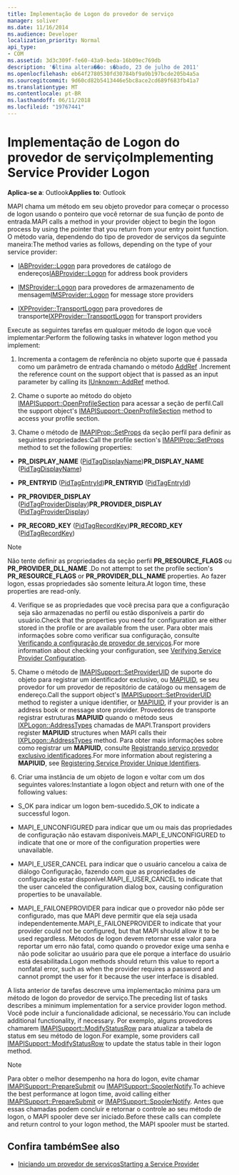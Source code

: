 ```yaml
---
title: Implementação de Logon do provedor de serviço
manager: soliver
ms.date: 11/16/2014
ms.audience: Developer
localization_priority: Normal
api_type:
- COM
ms.assetid: 3d3c309f-fe60-43a9-beda-16b09ec769db
description: '�ltima altera��o: s�bado, 23 de julho de 2011'
ms.openlocfilehash: eb64f2780530fd30784bf9a9b197bcde205b4a5a
ms.sourcegitcommit: 9d60cd82b5413446e5bc8ace2cd689f683fb41a7
ms.translationtype: MT
ms.contentlocale: pt-BR
ms.lasthandoff: 06/11/2018
ms.locfileid: "19767441"
---
```

# <a name="implementing-service-provider-logon"></a><span data-ttu-id="48a09-103">Implementação de Logon do provedor de serviço</span><span class="sxs-lookup"><span data-stu-id="48a09-103">Implementing Service Provider Logon</span></span>

<span data-ttu-id="48a09-104">**Aplica-se a**: Outlook</span><span class="sxs-lookup"><span data-stu-id="48a09-104">**Applies to**: Outlook</span></span> 
  
<span data-ttu-id="48a09-105">MAPI chama um método em seu objeto provedor para começar o processo de logon usando o ponteiro que você retornar de sua função de ponto de entrada.</span><span class="sxs-lookup"><span data-stu-id="48a09-105">MAPI calls a method in your provider object to begin the logon process by using the pointer that you return from your entry point function.</span></span> <span data-ttu-id="48a09-106">O método varia, dependendo do tipo de provedor de serviços da seguinte maneira:</span><span class="sxs-lookup"><span data-stu-id="48a09-106">The method varies as follows, depending on the type of your service provider:</span></span>
  
- <span data-ttu-id="48a09-107">[IABProvider::Logon](iabprovider-logon.md) para provedores de catálogo de endereços</span><span class="sxs-lookup"><span data-stu-id="48a09-107">[IABProvider::Logon](iabprovider-logon.md) for address book providers</span></span> 
    
- <span data-ttu-id="48a09-108">[IMSProvider::Logon](imsprovider-logon.md) para provedores de armazenamento de mensagem</span><span class="sxs-lookup"><span data-stu-id="48a09-108">[IMSProvider::Logon](imsprovider-logon.md) for message store providers</span></span> 
    
- <span data-ttu-id="48a09-109">[IXPProvider::TransportLogon](ixpprovider-transportlogon.md) para provedores de transporte</span><span class="sxs-lookup"><span data-stu-id="48a09-109">[IXPProvider::TransportLogon](ixpprovider-transportlogon.md) for transport providers</span></span> 
    
<span data-ttu-id="48a09-110">Execute as seguintes tarefas em qualquer método de logon que você implementar:</span><span class="sxs-lookup"><span data-stu-id="48a09-110">Perform the following tasks in whatever logon method you implement:</span></span>
  
1. <span data-ttu-id="48a09-111">Incrementa a contagem de referência no objeto suporte que é passada como um parâmetro de entrada chamando o método [AddRef](http://msdn.microsoft.com/en-us/library/ms691379%28v=VS.85%29.aspx) .</span><span class="sxs-lookup"><span data-stu-id="48a09-111">Increment the reference count on the support object that is passed as an input parameter by calling its [IUnknown::AddRef](http://msdn.microsoft.com/en-us/library/ms691379%28v=VS.85%29.aspx) method.</span></span> 
    
2. <span data-ttu-id="48a09-112">Chame o suporte ao método do objeto [IMAPISupport::OpenProfileSection](imapisupport-openprofilesection.md) para acessar a seção de perfil.</span><span class="sxs-lookup"><span data-stu-id="48a09-112">Call the support object's [IMAPISupport::OpenProfileSection](imapisupport-openprofilesection.md) method to access your profile section.</span></span> 
    
3. <span data-ttu-id="48a09-113">Chame o método de [IMAPIProp::SetProps](imapiprop-setprops.md) da seção perfil para definir as seguintes propriedades:</span><span class="sxs-lookup"><span data-stu-id="48a09-113">Call the profile section's [IMAPIProp::SetProps](imapiprop-setprops.md) method to set the following properties:</span></span> 
    
  - <span data-ttu-id="48a09-114">**PR_DISPLAY_NAME** ([PidTagDisplayName](pidtagdisplayname-canonical-property.md))</span><span class="sxs-lookup"><span data-stu-id="48a09-114">**PR_DISPLAY_NAME** ([PidTagDisplayName](pidtagdisplayname-canonical-property.md))</span></span>
    
  - <span data-ttu-id="48a09-115">**PR_ENTRYID** ([PidTagEntryId](pidtagentryid-canonical-property.md))</span><span class="sxs-lookup"><span data-stu-id="48a09-115">**PR_ENTRYID** ([PidTagEntryId](pidtagentryid-canonical-property.md))</span></span>
    
  - <span data-ttu-id="48a09-116">**PR_PROVIDER_DISPLAY** ([PidTagProviderDisplay](pidtagproviderdisplay-canonical-property.md))</span><span class="sxs-lookup"><span data-stu-id="48a09-116">**PR_PROVIDER_DISPLAY** ([PidTagProviderDisplay](pidtagproviderdisplay-canonical-property.md))</span></span>
    
  - <span data-ttu-id="48a09-117">**PR_RECORD_KEY** ([PidTagRecordKey](pidtagrecordkey-canonical-property.md))</span><span class="sxs-lookup"><span data-stu-id="48a09-117">**PR_RECORD_KEY** ([PidTagRecordKey](pidtagrecordkey-canonical-property.md))</span></span>
    
  > [!NOTE]
  > <span data-ttu-id="48a09-118">Não tente definir as propriedades da seção perfil **PR_RESOURCE_FLAGS** ou **PR_PROVIDER_DLL_NAME** .</span><span class="sxs-lookup"><span data-stu-id="48a09-118">Do not attempt to set the profile section's **PR_RESOURCE_FLAGS** or **PR_PROVIDER_DLL_NAME** properties.</span></span> <span data-ttu-id="48a09-119">Ao fazer logon, essas propriedades são somente leitura.</span><span class="sxs-lookup"><span data-stu-id="48a09-119">At logon time, these properties are read-only.</span></span> 
  
4. <span data-ttu-id="48a09-120">Verifique se as propriedades que você precisa para que a configuração seja são armazenadas no perfil ou estão disponíveis a partir do usuário.</span><span class="sxs-lookup"><span data-stu-id="48a09-120">Check that the properties you need for configuration are either stored in the profile or are available from the user.</span></span> <span data-ttu-id="48a09-121">Para obter mais informações sobre como verificar sua configuração, consulte [Verificando a configuração de provedor de serviços](verifying-service-provider-configuration.md).</span><span class="sxs-lookup"><span data-stu-id="48a09-121">For more information about checking your configuration, see [Verifying Service Provider Configuration](verifying-service-provider-configuration.md).</span></span>
    
5. <span data-ttu-id="48a09-122">Chame o método de [IMAPISupport::SetProviderUID](imapisupport-setprovideruid.md) de suporte do objeto para registrar um identificador exclusivo, ou [MAPIUID](mapiuid.md), se seu provedor for um provedor de repositório de catálogo ou mensagem de endereço.</span><span class="sxs-lookup"><span data-stu-id="48a09-122">Call the support object's [IMAPISupport::SetProviderUID](imapisupport-setprovideruid.md) method to register a unique identifier, or [MAPIUID](mapiuid.md), if your provider is an address book or message store provider.</span></span> <span data-ttu-id="48a09-123">Provedores de transporte registrar estruturas **MAPIUID** quando o método seus [IXPLogon::AddressTypes](ixplogon-addresstypes.md) chamadas de MAPI.</span><span class="sxs-lookup"><span data-stu-id="48a09-123">Transport providers register **MAPIUID** structures when MAPI calls their [IXPLogon::AddressTypes](ixplogon-addresstypes.md) method.</span></span> <span data-ttu-id="48a09-124">Para obter mais informações sobre como registrar um **MAPIUID**, consulte [Registrando serviço provedor exclusivo identificadores](registering-service-provider-unique-identifiers.md).</span><span class="sxs-lookup"><span data-stu-id="48a09-124">For more information about registering a **MAPIUID**, see [Registering Service Provider Unique Identifiers](registering-service-provider-unique-identifiers.md).</span></span>
    
6. <span data-ttu-id="48a09-125">Criar uma instância de um objeto de logon e voltar com um dos seguintes valores:</span><span class="sxs-lookup"><span data-stu-id="48a09-125">Instantiate a logon object and return with one of the following values:</span></span>
    
  - <span data-ttu-id="48a09-126">S_OK para indicar um logon bem-sucedido.</span><span class="sxs-lookup"><span data-stu-id="48a09-126">S_OK to indicate a successful logon.</span></span>
    
  - <span data-ttu-id="48a09-127">MAPI_E_UNCONFIGURED para indicar que um ou mais das propriedades de configuração não estavam disponíveis.</span><span class="sxs-lookup"><span data-stu-id="48a09-127">MAPI_E_UNCONFIGURED to indicate that one or more of the configuration properties were unavailable.</span></span>
    
  - <span data-ttu-id="48a09-128">MAPI_E_USER_CANCEL para indicar que o usuário cancelou a caixa de diálogo Configuração, fazendo com que as propriedades de configuração estar disponível.</span><span class="sxs-lookup"><span data-stu-id="48a09-128">MAPI_E_USER_CANCEL to indicate that the user canceled the configuration dialog box, causing configuration properties to be unavailable.</span></span>
    
  - <span data-ttu-id="48a09-129">MAPI_E_FAILONEPROVIDER para indicar que o provedor não pôde ser configurado, mas que MAPI deve permitir que ela seja usada independentemente.</span><span class="sxs-lookup"><span data-stu-id="48a09-129">MAPI_E_FAILONEPROVIDER to indicate that your provider could not be configured, but that MAPI should allow it to be used regardless.</span></span> <span data-ttu-id="48a09-130">Métodos de logon devem retornar esse valor para reportar um erro não fatal, como quando o provedor exige uma senha e não pode solicitar ao usuário para que ele porque a interface do usuário está desabilitada.</span><span class="sxs-lookup"><span data-stu-id="48a09-130">Logon methods should return this value to report a nonfatal error, such as when the provider requires a password and cannot prompt the user for it because the user interface is disabled.</span></span> 
    
<span data-ttu-id="48a09-131">A lista anterior de tarefas descreve uma implementação mínima para um método de logon do provedor de serviço.</span><span class="sxs-lookup"><span data-stu-id="48a09-131">The preceding list of tasks describes a minimum implementation for a service provider logon method.</span></span> <span data-ttu-id="48a09-132">Você pode incluir a funcionalidade adicional, se necessário.</span><span class="sxs-lookup"><span data-stu-id="48a09-132">You can include additional functionality, if necessary.</span></span> <span data-ttu-id="48a09-133">Por exemplo, alguns provedores chamarem [IMAPISupport::ModifyStatusRow](imapisupport-modifystatusrow.md) para atualizar a tabela de status em seu método de logon.</span><span class="sxs-lookup"><span data-stu-id="48a09-133">For example, some providers call [IMAPISupport::ModifyStatusRow](imapisupport-modifystatusrow.md) to update the status table in their logon method.</span></span> 
  
> [!NOTE]
> <span data-ttu-id="48a09-134">Para obter o melhor desempenho na hora do logon, evite chamar [IMAPISupport::PrepareSubmit](imapisupport-preparesubmit.md) ou [IMAPISupport::SpoolerNotify](imapisupport-spoolernotify.md).</span><span class="sxs-lookup"><span data-stu-id="48a09-134">To achieve the best performance at logon time, avoid calling either [IMAPISupport::PrepareSubmit](imapisupport-preparesubmit.md) or [IMAPISupport::SpoolerNotify](imapisupport-spoolernotify.md).</span></span> <span data-ttu-id="48a09-135">Antes que essas chamadas podem concluir e retornar o controle ao seu método de logon, o MAPI spooler deve ser iniciado.</span><span class="sxs-lookup"><span data-stu-id="48a09-135">Before these calls can complete and return control to your logon method, the MAPI spooler must be started.</span></span> 
  
## <a name="see-also"></a><span data-ttu-id="48a09-136">Confira também</span><span class="sxs-lookup"><span data-stu-id="48a09-136">See also</span></span>

- [<span data-ttu-id="48a09-137">Iniciando um provedor de serviços</span><span class="sxs-lookup"><span data-stu-id="48a09-137">Starting a Service Provider</span></span>](starting-a-service-provider.md)


